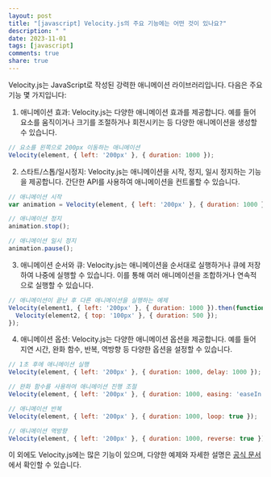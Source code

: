 ```yaml
---
layout: post
title: "[javascript] Velocity.js의 주요 기능에는 어떤 것이 있나요?"
description: " "
date: 2023-11-01
tags: [javascript]
comments: true
share: true
---
```


Velocity.js는 JavaScript로 작성된 강력한 애니메이션 라이브러리입니다. 다음은 주요 기능 몇 가지입니다:

1. 애니메이션 효과: Velocity.js는 다양한 애니메이션 효과를 제공합니다. 예를 들어 요소를 움직이거나 크기를 조절하거나 회전시키는 등 다양한 애니메이션을 생성할 수 있습니다.

```javascript
// 요소를 왼쪽으로 200px 이동하는 애니메이션
Velocity(element, { left: '200px' }, { duration: 1000 });
```

2. 스타트/스톱/일시정지: Velocity.js는 애니메이션을 시작, 정지, 일시 정지하는 기능을 제공합니다. 간단한 API를 사용하여 애니메이션을 컨트롤할 수 있습니다.

```javascript
// 애니메이션 시작
var animation = Velocity(element, { left: '200px' }, { duration: 1000 });

// 애니메이션 정지
animation.stop();

// 애니메이션 일시 정지
animation.pause();
```

3. 애니메이션 순서와 큐: Velocity.js는 애니메이션을 순서대로 실행하거나 큐에 저장하여 나중에 실행할 수 있습니다. 이를 통해 여러 애니메이션을 조합하거나 연속적으로 실행할 수 있습니다.

```javascript
// 애니메이션이 끝난 후 다른 애니메이션을 실행하는 예제
Velocity(element1, { left: '200px' }, { duration: 1000 }).then(function() {
  Velocity(element2, { top: '100px' }, { duration: 500 });
});
```

4. 애니메이션 옵션: Velocity.js는 다양한 애니메이션 옵션을 제공합니다. 예를 들어 지연 시간, 완화 함수, 반복, 역방향 등 다양한 옵션을 설정할 수 있습니다.

```javascript
// 1초 후에 애니메이션 실행
Velocity(element, { left: '200px' }, { duration: 1000, delay: 1000 });

// 완화 함수를 사용하여 애니메이션 진행 조절
Velocity(element, { left: '200px' }, { duration: 1000, easing: 'easeIn' });

// 애니메이션 반복
Velocity(element, { left: '200px' }, { duration: 1000, loop: true });

// 애니메이션 역방향
Velocity(element, { left: '200px' }, { duration: 1000, reverse: true });
```

이 외에도 Velocity.js에는 많은 기능이 있으며, 다양한 예제와 자세한 설명은 [공식 문서](http://velocityjs.org/)에서 확인할 수 있습니다.